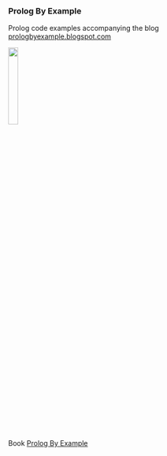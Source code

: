 ### Prolog By Example

Prolog code examples accompanying the blog [prologbyexample.blogspot.com](https://prologbyexample.blogspot.com)

<img src="https://raw.githubusercontent.com/prologbyexample/prologbyexample/main/logo/prologbyexample_cover.png" width=20% height=20%>

Book [Prolog By Example](https://www.amazon.com/dp/B0BTQ7P69H)

<!--
**prologbyexample/prologbyexample** is a ✨ _special_ ✨ repository because its `README.md` (this file) appears on your GitHub profile.

Here are some ideas to get you started:

- 🔭 I’m currently working on ...
- 🌱 I’m currently learning ...
- 👯 I’m looking to collaborate on ...
- 🤔 I’m looking for help with ...
- 💬 Ask me about ...
- 📫 How to reach me: ...
- 😄 Pronouns: ...
- ⚡ Fun fact: ...
-->
